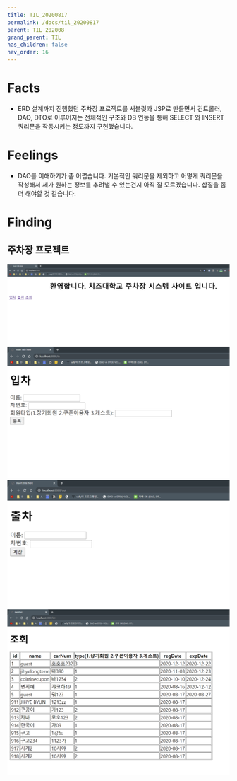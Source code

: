 ```yaml
---
title: TIL_20200817
permalink: /docs/til_20200817
parent: TIL_202008
grand_parent: TIL
has_children: false
nav_order: 16
---
```


# Facts

- ERD 설계까지 진행했던 주차장 프로젝트를 서블릿과 JSP로 만들면서 컨트롤러, DAO, DTO로 이루어지는 전체적인 구조와 DB 연동을 통해 SELECT 와 INSERT 쿼리문을 작동시키는 정도까지 구현했습니다.

# Feelings

- DAO를 이해하기가 좀 어렵습니다. 기본적인 쿼리문을 제외하고 어떻게 쿼리문을 작성해서 제가 원하는 정보를 추려낼 수 있는건지 아직 잘 모르겠습니다. 삽질을 좀 더 해야할 것 같습니다.

# Finding

## 주차장 프로젝트

![](/assets/images/pp01.PNG)
![](/assets/images/pp02.PNG)
![](/assets/images/pp03.PNG)
![](/assets/images/pp04.PNG)
